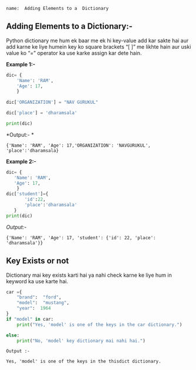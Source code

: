 ```ngMeta
name:  Adding Elements to a  Dictionary

```

## Adding Elements to a  Dictionary:-

Python dictionary me hum ek baar me ek hi key-value add kar sakte hai aur add karne ke liye humein key ko square brackets “[ ]” me likhte hain aur uski value ko “=” operator ka use karke assign kar dete hain.

**Example 1:-** 
```python
dic= {
    'Name': 'RAM', 
    'Age': 17,
    }
    
dic['ORGANIZATION'] = "NAV GURUKUL"

dic['place'] = 'dharamsala'

print(dic)
 ```
*Output:- * 

`{'Name': 'RAM', 'Age': 17,'ORGANIZATION': 'NAVGURUKUL', 'place':'dharamsala}`


**Example 2:-**
   	 
 ```python   
dic= {
    'Name': 'RAM',
    'Age': 17,
     }
dic['student']={
        'id':22, 
        'place':'dharamsala'
    }
print(dic)
 ```
    
*Output:-*

`{'Name': 'RAM', 'Age': 17, 'student': {'id': 22, 'place': 'dharamsala'}}`
   	 

## Key Exists or not

Dictionary mai key exists karti hai ya nahi check karne ke liye hum in keyword ka use karte hai.


```python
car ={
	"brand":  "ford",
	"model":  "mustang",
	"year":  1964
}
if "model" in car:
    print("Yes, 'model' is one of the keys in the car dictionary.")

else:
    print("No, 'model' key dictionary mai nahi hai.")
 ```

`Output :- `

`Yes, 'model' is one of the keys in the thisdict dictionary.`
